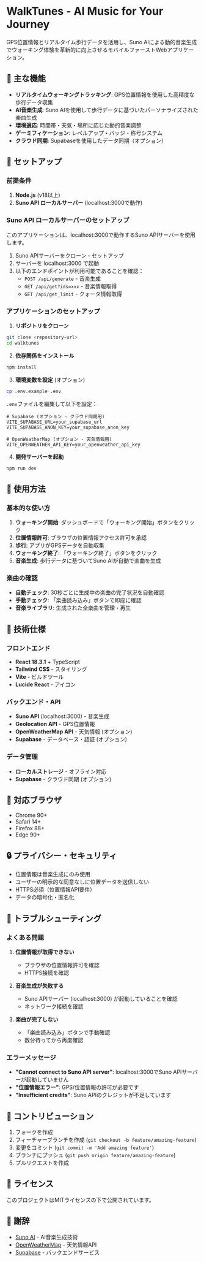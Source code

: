 # WalkTunes - AI Music for Your Journey

GPS位置情報とリアルタイム歩行データを活用し、Suno AIによる動的音楽生成でウォーキング体験を革新的に向上させるモバイルファーストWebアプリケーション。

## 🎵 主な機能

- **リアルタイムウォーキングトラッキング**: GPS位置情報を使用した高精度な歩行データ収集
- **AI音楽生成**: Suno AIを使用して歩行データに基づいたパーソナライズされた楽曲生成
- **環境適応**: 時間帯・天気・場所に応じた動的音楽調整
- **ゲーミフィケーション**: レベルアップ・バッジ・称号システム
- **クラウド同期**: Supabaseを使用したデータ同期（オプション）

## 🚀 セットアップ

### 前提条件

1. **Node.js** (v18以上)
2. **Suno API ローカルサーバー** (localhost:3000で動作)

### Suno API ローカルサーバーのセットアップ

このアプリケーションは、localhost:3000で動作するSuno APIサーバーを使用します。

1. Suno APIサーバーをクローン・セットアップ
2. サーバーを localhost:3000 で起動
3. 以下のエンドポイントが利用可能であることを確認：
   - `POST /api/generate` - 音楽生成
   - `GET /api/get?ids=xxx` - 音楽情報取得
   - `GET /api/get_limit` - クォータ情報取得

### アプリケーションのセットアップ

1. **リポジトリをクローン**
```bash
git clone <repository-url>
cd walktunes
```

2. **依存関係をインストール**
```bash
npm install
```

3. **環境変数を設定** (オプション)
```bash
cp .env.example .env
```

`.env`ファイルを編集して以下を設定：
```env
# Supabase (オプション - クラウド同期用)
VITE_SUPABASE_URL=your_supabase_url
VITE_SUPABASE_ANON_KEY=your_supabase_anon_key

# OpenWeatherMap (オプション - 天気情報用)
VITE_OPENWEATHER_API_KEY=your_openweather_api_key
```

4. **開発サーバーを起動**
```bash
npm run dev
```

## 🎯 使用方法

### 基本的な使い方

1. **ウォーキング開始**: ダッシュボードで「ウォーキング開始」ボタンをクリック
2. **位置情報許可**: ブラウザの位置情報アクセス許可を承認
3. **歩行**: アプリがGPSデータを自動収集
4. **ウォーキング終了**: 「ウォーキング終了」ボタンをクリック
5. **音楽生成**: 歩行データに基づいてSuno AIが自動で楽曲を生成

### 楽曲の確認

- **自動チェック**: 30秒ごとに生成中の楽曲の完了状況を自動確認
- **手動チェック**: 「楽曲読み込み」ボタンで即座に確認
- **音楽ライブラリ**: 生成された全楽曲を管理・再生

## 🔧 技術仕様

### フロントエンド
- **React 18.3.1** + TypeScript
- **Tailwind CSS** - スタイリング
- **Vite** - ビルドツール
- **Lucide React** - アイコン

### バックエンド・API
- **Suno API** (localhost:3000) - 音楽生成
- **Geolocation API** - GPS位置情報
- **OpenWeatherMap API** - 天気情報 (オプション)
- **Supabase** - データベース・認証 (オプション)

### データ管理
- **ローカルストレージ** - オフライン対応
- **Supabase** - クラウド同期 (オプション)

## 📱 対応ブラウザ

- Chrome 90+
- Safari 14+
- Firefox 88+
- Edge 90+

## 🔒 プライバシー・セキュリティ

- 位置情報は音楽生成にのみ使用
- ユーザーの明示的な同意なしに位置データを送信しない
- HTTPS必須（位置情報API要件）
- データの暗号化・匿名化

## 🚨 トラブルシューティング

### よくある問題

1. **位置情報が取得できない**
   - ブラウザの位置情報許可を確認
   - HTTPS接続を確認

2. **音楽生成が失敗する**
   - Suno APIサーバー (localhost:3000) が起動していることを確認
   - ネットワーク接続を確認

3. **楽曲が完了しない**
   - 「楽曲読み込み」ボタンで手動確認
   - 数分待ってから再度確認

### エラーメッセージ

- **"Cannot connect to Suno API server"**: localhost:3000でSuno APIサーバーが起動していません
- **"位置情報エラー"**: GPS/位置情報の許可が必要です
- **"Insufficient credits"**: Suno APIのクレジットが不足しています

## 🤝 コントリビューション

1. フォークを作成
2. フィーチャーブランチを作成 (`git checkout -b feature/amazing-feature`)
3. 変更をコミット (`git commit -m 'Add amazing feature'`)
4. ブランチにプッシュ (`git push origin feature/amazing-feature`)
5. プルリクエストを作成

## 📄 ライセンス

このプロジェクトはMITライセンスの下で公開されています。

## 🙏 謝辞

- [Suno AI](https://suno.ai/) - AI音楽生成技術
- [OpenWeatherMap](https://openweathermap.org/) - 天気情報API
- [Supabase](https://supabase.com/) - バックエンドサービス